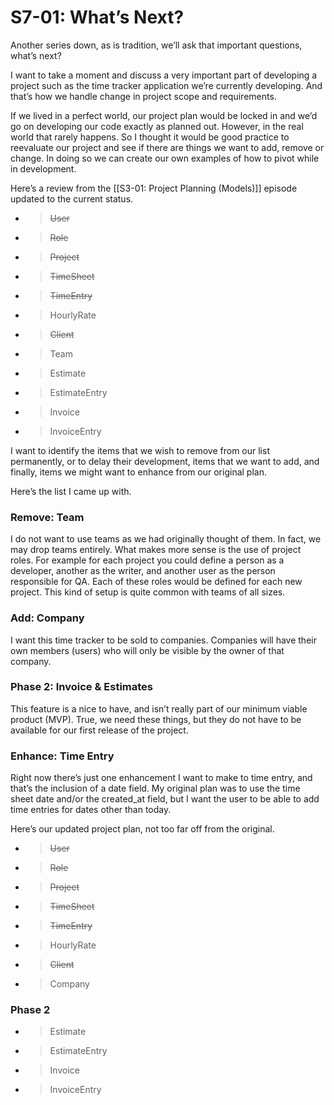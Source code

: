 # S7-01: What’s Next?

Another series down, as is tradition, we’ll ask that important questions, what’s next?

I want to take a moment and discuss a very important part of developing a project such as the time tracker application we’re currently developing. And that’s how we handle change in project scope and requirements.

If we lived in a perfect world, our project plan would be locked in and we’d go on developing our code exactly as planned out. However, in the real world that rarely happens. So I thought it would be good practice to reevaluate our project and see if there are things we want to add, remove or change. In doing so we can create our own examples of how to pivot while in development.

Here’s a review from the [[S3-01: Project Planning (Models)]] episode updated to the current status.

- > ~~User~~
- > ~~Role~~
- > ~~Project~~
- > ~~TimeSheet~~
- > ~~TimeEntry~~
- > HourlyRate
- > ~~Client~~
- > Team
- > Estimate
- > EstimateEntry
- > Invoice
- > InvoiceEntry

I want to identify the items that we wish to remove from our list permanently, or to delay their development, items that we want to add, and finally, items we might want to enhance from our original plan.

Here’s the list I came up with.

### Remove: Team

I do not want to use teams as we had originally thought of them. In fact, we may drop teams entirely. What makes more sense is the use of project roles. For example for each project you could define a person as a developer, another as the writer, and another user as the person responsible for QA. Each of these roles would be defined for each new project. This kind of setup is quite common with teams of all sizes.

### Add: Company

I want this time tracker to be sold to companies. Companies will have their own members (users) who will only be visible by the owner of that company.

### Phase 2: Invoice & Estimates

This feature is a nice to have, and isn’t really part of our minimum viable product (MVP). True, we need these things, but they do not have to be available for our first release of the project.

### Enhance: Time Entry

Right now there’s just one enhancement I want to make to time entry, and that’s the inclusion of a date field. My original plan was to use the time sheet date and/or the created_at field, but I want the user to be able to add time entries for dates other than today.

Here’s our updated project plan, not too far off from the original.

- > ~~User~~
- > ~~Role~~
- > ~~Project~~
- > ~~TimeSheet~~
- > ~~TimeEntry~~
- > HourlyRate
- > ~~Client~~
- > Company

### Phase 2

- > Estimate
- > EstimateEntry
- > Invoice
- > InvoiceEntry

